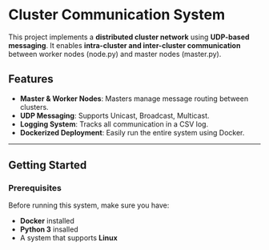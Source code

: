 # Cluster Communication System

This project implements a **distributed cluster network** using **UDP-based messaging**.
It enables **intra-cluster and inter-cluster communication** between worker nodes (node.py) and master nodes (master.py).

## Features
- **Master & Worker Nodes**: Masters manage message routing between clusters.
- **UDP Messaging**: Supports Unicast, Broadcast, Multicast.
- **Logging System**: Tracks all communication in a CSV log.
- **Dockerized Deployment**: Easily run the entire system using Docker.

---

## Getting Started

### ️Prerequisites
Before running this system, make sure you have:
- **Docker** installed
- **Python 3** insalled
- A system that supports **Linux**